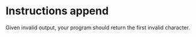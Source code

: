 # Instructions append

Given invalid output, your program should return the first invalid character.
